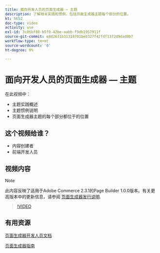 ```yaml
---
title: 面向开发人员的页面生成器 — 主题
description: 了解相关实践和惯例​，包括页面生成器主题每个部分的位置。
kt: 5652
doc-type: video
activity: use
exl-id: 3c86bf88-b5f9-42be-aabb-f9db1957911f
source-git-commit: e8d2631b31319701beb327f42fdf1372d9dad9b7
workflow-type: tm+mt
source-wordcount: '0'
ht-degree: 0%

---
```


# 面向开发人员的页面生成器 — 主题

在此视频中：

- 主题实践概述
- 主题惯例说&#x200B;明
- 页面生成器主题的每个部分都位于&#x200B;的位置

## 这个视频给谁？

- 内容创建者
- 前端开发人员

## 视频内容

>[!NOTE]
>
>此内容反映了适用于Adobe Commerce 2.3.1的Page Builder 1.0.0版本。有关更高版本中的更新信息，请参阅 [页面生成器发行说明](https://experienceleague.adobe.com/docs/commerce-admin/page-builder/release-notes.html).

>[!VIDEO](https://video.tv.adobe.com/v/35711?quality=12&learn=on)

## 有用资源

[页面生成器开发人员文档](https://developer.adobe.com/commerce/frontend-core/page-builder/)

[页面生成器指南](https://experienceleague.adobe.com/docs/commerce-admin/page-builder/introduction.html)
